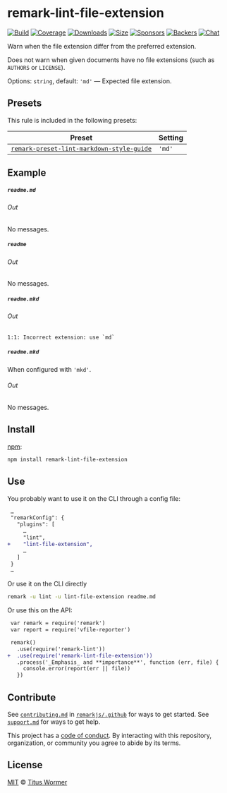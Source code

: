 <!--This file is generated-->

# remark-lint-file-extension

[![Build][build-badge]][build]
[![Coverage][coverage-badge]][coverage]
[![Downloads][downloads-badge]][downloads]
[![Size][size-badge]][size]
[![Sponsors][sponsors-badge]][collective]
[![Backers][backers-badge]][collective]
[![Chat][chat-badge]][chat]

Warn when the file extension differ from the preferred extension.

Does not warn when given documents have no file extensions (such as
`AUTHORS` or `LICENSE`).

Options: `string`, default: `'md'` — Expected file extension.

## Presets

This rule is included in the following presets:

| Preset | Setting |
| ------ | ------- |
| [`remark-preset-lint-markdown-style-guide`](https://github.com/remarkjs/remark-lint/tree/master/packages/remark-preset-lint-markdown-style-guide) | `'md'` |

## Example

##### `readme.md`

###### Out

No messages.

##### `readme`

###### Out

No messages.

##### `readme.mkd`

###### Out

```text
1:1: Incorrect extension: use `md`
```

##### `readme.mkd`

When configured with `'mkd'`.

###### Out

No messages.

## Install

[npm][]:

```sh
npm install remark-lint-file-extension
```

## Use

You probably want to use it on the CLI through a config file:

```diff
 …
 "remarkConfig": {
   "plugins": [
     …
     "lint",
+    "lint-file-extension",
     …
   ]
 }
 …
```

Or use it on the CLI directly

```sh
remark -u lint -u lint-file-extension readme.md
```

Or use this on the API:

```diff
 var remark = require('remark')
 var report = require('vfile-reporter')

 remark()
   .use(require('remark-lint'))
+  .use(require('remark-lint-file-extension'))
   .process('_Emphasis_ and **importance**', function (err, file) {
     console.error(report(err || file))
   })
```

## Contribute

See [`contributing.md`][contributing] in [`remarkjs/.github`][health] for ways
to get started.
See [`support.md`][support] for ways to get help.

This project has a [code of conduct][coc].
By interacting with this repository, organization, or community you agree to
abide by its terms.

## License

[MIT][license] © [Titus Wormer][author]

[build-badge]: https://img.shields.io/travis/remarkjs/remark-lint/master.svg

[build]: https://travis-ci.org/remarkjs/remark-lint

[coverage-badge]: https://img.shields.io/codecov/c/github/remarkjs/remark-lint.svg

[coverage]: https://codecov.io/github/remarkjs/remark-lint

[downloads-badge]: https://img.shields.io/npm/dm/remark-lint-file-extension.svg

[downloads]: https://www.npmjs.com/package/remark-lint-file-extension

[size-badge]: https://img.shields.io/bundlephobia/minzip/remark-lint-file-extension.svg

[size]: https://bundlephobia.com/result?p=remark-lint-file-extension

[sponsors-badge]: https://opencollective.com/unified/sponsors/badge.svg

[backers-badge]: https://opencollective.com/unified/backers/badge.svg

[collective]: https://opencollective.com/unified

[chat-badge]: https://img.shields.io/badge/chat-spectrum.svg

[chat]: https://spectrum.chat/unified/remark

[npm]: https://docs.npmjs.com/cli/install

[health]: https://github.com/remarkjs/.github

[contributing]: https://github.com/remarkjs/.github/blob/master/contributing.md

[support]: https://github.com/remarkjs/.github/blob/master/support.md

[coc]: https://github.com/remarkjs/.github/blob/master/code-of-conduct.md

[license]: https://github.com/remarkjs/remark-lint/blob/master/license

[author]: https://wooorm.com
